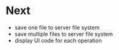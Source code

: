 # Next

- save one file to server file system
- save multiple files to server file system
- display UI code for each operation
